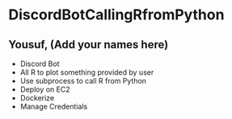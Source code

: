 # DiscordBotCallingRfromPython

## Yousuf, (Add your names here) 

- Discord Bot
- All R to plot something provided by user
- Use subprocess to call R from Python
- Deploy on EC2 
- Dockerize
- Manage Credentials
